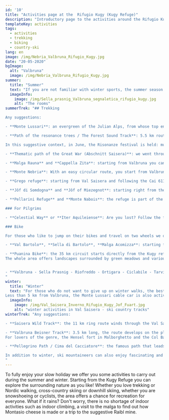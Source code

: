 ```yaml
---
id: '10'
title: "Activities page at the  Rifugio Kugy (Kugy Refuge)"
description: "Introductory page to the activities around the Rifugio Kugy (Kugy Refuge): trekking, cross-country bike, and much more."
templateKey: activities
tags:
  - activities
  - trekking
  - biking
  - country-ski
lang: en
image: /img/Nebria_Valbruna_Rifugio_Kugy.jpg
date: "20-05-2020"
bgImage:
  alt: "Valbruna"
  image: /img/Nebria_Valbruna_Rifugio_Kugy.jpg
summer:
  title: "Summer"
  text: "If you are not familiar with winter sports, the summer season in the Julian Alps will offer you various activities to regenerate yourself after the long hibernation. Lovers of trekking and Nordic walking will be able to walk the beautiful paths that branch off into the mountains of Valbruna, Camporosso, Ugovizza and Tarvisio. We remind you that the signage is not lacking and there are accurate hiking maps for orientation."
  imageInfo:
    image: /img/Sella_prasnig_Valbruna_segnaletica_rifugio_kugy.jpg
    alt: "The rooms"
summerTrek: "## Trekking

Any suggestions:

- **Monte Lussari**: an evergreen of the Julian Alps, from whose top enjoy a panorama of the surrounding peaks. For those wishing the gondola lift is also active in summer, otherwise you can reach the Sanctuary on the top by the convenient forest road or the Pilgrim's path.

- **Path of the resonance trees / The Forest Sound Track**: 5.5 km route that plunges into the extraordinary spruce forest for the production of musical instruments such as violins, violas, cellos, guitars, pianos, harpsichords, all over the world . Starting from Valbruna you can also reach other points of interest: a site of malformed spruce trees due to pathogenic nodes in the subsoil, a small art park called Altrememorie, the Sabuata source and, in the final part, when you have already reached the wood of the trees of Resonance, you will cross the Abschnitt Saisera, a theme park of the Great War.

In this suggestive context, in June, the Risonanze festival is held: music in the woods. This year, given the circumstances, it was canceled and postponed to 2021. In the meantime, however, the digitalization of the path is planned and, thanks to an app, it will be possible to consult multimedia content and an accompanying audio guide to discover the forest and harmonic wood.

- **Thematic path of the Great War (Abschnitt Saisera)**: we went through it personally and we highly recommend it, not only for its historical value but because there really is to be amazed.

- **Malga Rauna** and **Cappella Zita**: starting from Valbruna you can devote yourself to this easy excursion, to be done even in winter with snowshoes. Take the path Cai 607 and passing through Malga Rauna you can enjoy beautiful views of the Cima del Cacciatore. Sunsets are wonderful on sunny days. At 1515 m you can visit the Zita Chapel that survived the war events of the Great War.

- **Monte Nebria**: With an easy circular route, you start from Valbruna and follow the Cai 608 and 658 paths. It is a walk that we recommend to everyone because, albeit with a moderate elevation, it guarantees a 360 ° panorama. The peaks are two, east and west, and the path follows a military track.

- **Grego refuge**: starting from Val Saisera and following the Cai 611 path that crosses a beautiful beech forest, you can go up to the Grego refuge. A magnificent view will reveal the Jôf Montasio in its grandeur: Crests of Dragons, North Tower, Amalia, many of the routes that Kugy traveled and that he immortalized in his writings.

- **Jôf di Somdogna** and **Jôf of Miezegnot**: starting right from the Grego Refuge and still covering 400 m of altitude difference, you reach the Somdogna peak. From the saddle of the same name, however, you can take the path Cai 609 and, meeting testimonies of the Great War, reach the top of Miezegnot.

- **Pellarini Refuge** and **Monte Nabois**: the refuge is part of the beautiful setting of the Jôf Fuart group and can be reached with the Cai 616 path, first on a forest track and then on a path. Once you arrive, you must go up to the Grande Nabois.

### For Pilgrims

- **Celestial Way** or **Iter Aquileiense**: Are you lost? Follow the fish that symbolizes this 200 km long pilgrimage. The fascinating path that cuts through the entire region is defined as a small spine of Friuli Venezia Giulia. In ten stages, it winds from the city of Aquileia and reaches its last stop right here in the town of Valbruna, and up to the top of Monte Lussari. It is entirely passable from June to September while in winter some sections are covered by snow.

### Bike

For those who like to jump on their bikes and travel on two wheels we offer the following routes:

- **Val Bartolo**, **Sella di Bartolo**, **Malga Acomizza**: starting from Camporosso you can follow this beautiful track that winds beyond the Italian-Austrian border.

- **Puanina Bike**: the 35 km circuit starts directly from the Kugy refuge. With a vertical drop of 700 meters, it is a path of medium difficulty. The first stretch on the road leads to the comfortable cycle path. Reached the inhabited area of ​​Ugovizza, we proceed on an asphalted and partly unpaved road towards the Nordio refuge (mt. 1420). We then descend to Malga Priu in Val Rauna (1255 m) and from there to the Gortani Refuge (1100 m). Return to Valbruna from the Sella di Vuom in Camporosso.
The whole area offers landscapes surrounded by green meadows and various refuges and farmhouses can be reached.


- **Valbruna - Sella Prasnig - Riofreddo - Ortigara - Ciclabile - Tarvisio - Valbruna**: with a length of 46 km and a maximum difference in height of 650 meters, the route winds along a cycle path and forest roads. It starts from Valbruna, travels a stretch of the Val Saisera and reaches the Prasnig saddle (1491 m). A penden descent follows.
"
winter:
  title: "Winter"
  text: "For those who do not want to give up on winter walks, the best way is to have snowshoes and venture on the paths of Val Saisera. You will find over 15 km of well-marked trails in the snow. For cross-country skiing enthusiasts there are plenty of slopes that wind along the entire valley, through clearings and magical snow-covered woods.
Less than 5 km from Valbruna, the Monte Lussari cable car is also active for lovers of downhill skiing. And always for downhill enthusiasts, the nearby town of Tarvisio offers 25 km of fun."
  imageInfo:
    image: /img/Val_Saisera_Inverno_Rifugio_Kugy_Jof_Fuart.jpg
    alt: "winter activities in Val Saisera - ski country tracks"
winterTrek: "Any suggestions:

- **Saisera Wild Track**: the 11 km ring route winds through the Val Saisera and is accessible to everyone, on foot, on cross-country skis or fat bikes. In addition to the beauty of the winter landscape, along the itinerary you can make a jump in history and visit the places of the front of the First World War.

- **Valbruna Beisner Track**: 3.5 km long, the route develops on the plain in front of the town of Valbruna. It is a path suitable for everyone and excellent for relaxing close to the town. For history lovers, it is possible to book a guided tour of the Beisner military fort, completely built inside the rock.
For lovers of the genre, the Hensel fort in Malborghetto and the Col Badin fort in Chiusaforte can also be visited in the surrounding area.

- **Pellegrino Path / Cima del Cacciatore**: the famous path that leads directly to the top of Mount Lussari is an excellent winter track to be climbed with seal skins. Once on the Lussari you can continue towards the Cima del Cacciatore.

In addition to winter, ski mountaineers can also enjoy fascinating and easy excursions in spring: Sella Nabois, Jof di Somdogna, the top of Monte Cocco or Vetta Bella.
"
---
```


To fully enjoy your slow holiday we offer you some activities to carry out during the summer and winter. Starting from the Kugy Refuge you can explore the surrounding nature as you like! Whether you love trekking or Nordic walking, cross-country skiing or downhill skiing, whether you are snowshoeing or cyclists, the area offers a chance for recreation for everyone. What if it rains? Don't worry, there is no shortage of indoor activities such as indoor climbing, a visit to the malga to find out how Montasio cheese is made or a trip to the suggestive Raibl mine.
